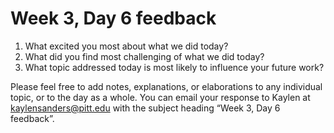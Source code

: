 # Week 3, Day 6 feedback

1. What excited you most about what we did today?
2. What did you find most challenging of what we did today?
3. What topic addressed today is most likely to influence your future work?

Please feel free to add notes, explanations, or elaborations to any individual topic, or to the day as a whole. You can email your response to Kaylen at [kaylensanders@pitt.edu](mailto:kaylensanders@pitt.edu) with the subject heading “Week 3, Day 6 feedback”.
